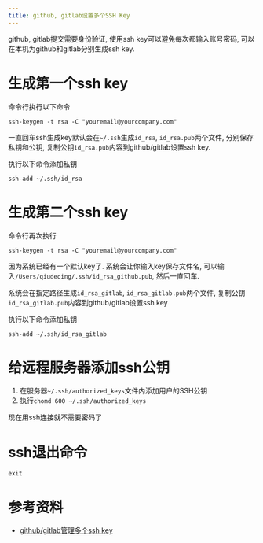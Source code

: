 ```yaml
---
title: github, gitlab设置多个SSH Key
---
```


github, gitlab提交需要身份验证, 使用ssh key可以避免每次都输入账号密码, 可以在本机为github和gitlab分别生成ssh key.

# 生成第一个ssh key

命令行执行以下命令

    ssh-keygen -t rsa -C "youremail@yourcompany.com"

一直回车ssh生成key默认会在`~/.ssh`生成`id_rsa`, `id_rsa.pub`两个文件, 分别保存私钥和公钥, 复制公钥`id_rsa.pub`内容到github/gitlab设置ssh key.

执行以下命令添加私钥

    ssh-add ~/.ssh/id_rsa

# 生成第二个ssh key

命令行再次执行

    ssh-keygen -t rsa -C "youremail@yourcompany.com"

因为系统已经有一个默认key了. 系统会让你输入key保存文件名, 可以输入`/Users/qiudeqing/.ssh/id_rsa_github.pub`, 然后一直回车.

系统会在指定路径生成`id_rsa_gitlab`, `id_rsa_gitlab.pub`两个文件, 复制公钥`id_rsa_gitlab.pub`内容到github/gitlab设置ssh key


执行以下命令添加私钥

    ssh-add ~/.ssh/id_rsa_gitlab


# 给远程服务器添加ssh公钥

1. 在服务器`~/.ssh/authorized_keys`文件内添加用户的SSH公钥
2. 执行`chomd 600 ~/.ssh/authorized_keys`

现在用ssh连接就不需要密码了

# ssh退出命令

    exit

    

# 参考资料

- [github/gitlab管理多个ssh key][1]


[1]: http://www.cnblogs.com/fanyong/p/3962455.html

